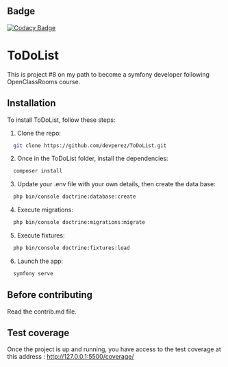
## Badge

[![Codacy Badge](https://app.codacy.com/project/badge/Grade/199b3f9a83e146e0b906cb8bcc315471)](https://app.codacy.com/gh/devperez/ToDoList/dashboard?utm_source=gh&utm_medium=referral&utm_content=&utm_campaign=Badge_grade)
# ToDoList

This is project #8 on my path to become a symfony developer following OpenClassRooms course.



## Installation

To install ToDoList, follow these steps:

1. Clone the repo:
```bash
  git clone https://github.com/devperez/ToDoList.git
```

2. Once in the ToDoList folder, install the dependencies:
```bash
  composer install
```

3. Update your .env file with your own details, then create the data base:
```bash
  php bin/console doctrine:database:create
```

4. Execute migrations:
```bash
  php bin/console doctrine:migrations:migrate
```

5. Execute fixtures:
```bash
  php bin/console doctrine:fixtures:load
```

6. Launch the app:
```bash
  symfony serve
```

## Before contributing

Read the contrib.md file.

## Test coverage

Once the project is up and running, you have access to the test coverage at this address :
http://127.0.0.1:5500/coverage/